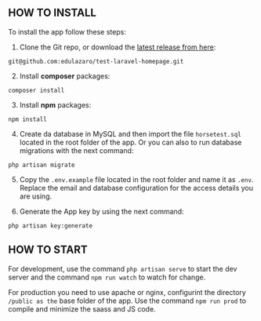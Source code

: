 ## HOW TO INSTALL

To install the app follow these steps:

1. Clone the Git repo, or download the [latest release from here](https://github.com/edulazaro/test-laravel-homepage):

  ```
  git@github.com:edulazaro/test-laravel-homepage.git
  ```

2. Install **composer** packages:

  ```
  composer install
  ```

3. Install **npm** packages:

  ```
  npm install
  ```

4. Create da database in MySQL and then import the file `horsetest.sql` located in the root folder of the app. Or you can also to run database migrations with the next command:

  ```
  php artisan migrate
  ```

5. Copy the `.env.example` file located in the root folder and name it as `.env`. Replace the email and database configuration for the access details you are using.


6. Generate the App key by using the next command:

  ```
  php artisan key:generate
  ```

## HOW TO START

For development, use the command `php artisan serve` to start the dev server and the command `npm run watch` to watch for change.

For production you need to use apache or nginx, configurint the directory `/public as the` base folder of the app. Use the command `npm run prod` to compile and minimize the saass and JS code.